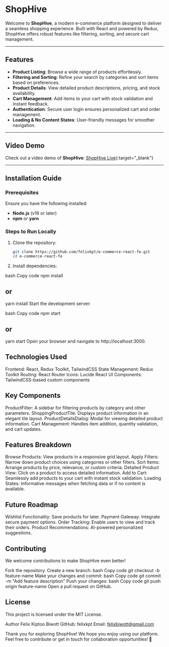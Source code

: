 # ShopHive

Welcome to **ShopHive**, a modern e-commerce platform designed to deliver a seamless shopping experience. Built with React and powered by Redux, ShopHive offers robust features like filtering, sorting, and secure cart management.

---

## Features

- **Product Listing**: Browse a wide range of products effortlessly.
- **Filtering and Sorting**: Refine your search by categories and sort items based on preferences.
- **Product Details**: View detailed product descriptions, pricing, and stock availability.
- **Cart Management**: Add items to your cart with stock validation and instant feedback.
- **Authentication**: Secure user login ensures personalized cart and order management.
- **Loading & No Content States**: User-friendly messages for smoother navigation.

---

## Video Demo

Check out a video demo of **ShopHive**: [ShopHive Live](https://drive.google.com/file/d/d-AXaddd/view){:target="_blank"}

---

## Installation Guide

### Prerequisites

Ensure you have the following installed:

- **Node.js** (v16 or later)
- **npm** or **yarn**

### Steps to Run Locally

1. Clone the repository:
   ```bash
   git clone https://github.com/felixkpt/e-commerce-react-fe.git
   cd e-commerce-react-fe

2. Install dependencies:

bash
Copy code
npm install
## or
yarn install
Start the development server:

bash
Copy code
npm start
## or
yarn start
Open your browser and navigate to http://localhost:3000.

## Technologies Used
Frontend: React, Redux Toolkit, TailwindCSS
State Management: Redux Toolkit
Routing: React Router
Icons: Lucide React
UI Components: TailwindCSS-based custom components

## Key Components
ProductFilter: A sidebar for filtering products by category and other parameters.
ShoppingProductTile: Displays product information in an elegant tile layout.
ProductDetailsDialog: Modal for viewing detailed product information.
Cart Management: Handles item addition, quantity validation, and cart updates.

## Features Breakdown
Browse Products: View products in a responsive grid layout.
Apply Filters: Narrow down product choices using categories or other filters.
Sort Items: Arrange products by price, relevance, or custom criteria.
Detailed Product View: Click on a product to access detailed information.
Add to Cart: Seamlessly add products to your cart with instant stock validation.
Loading States: Informative messages when fetching data or if no content is available.

## Future Roadmap
Wishlist Functionality: Save products for later.
Payment Gateway: Integrate secure payment options.
Order Tracking: Enable users to view and track their orders.
Product Recommendations: AI-powered personalized suggestions.

## Contributing
We welcome contributions to make ShopHive even better!

Fork the repository.
Create a new branch:
bash
Copy code
git checkout -b feature-name
Make your changes and commit:
bash
Copy code
git commit -m "Add feature description"
Push your changes:
bash
Copy code
git push origin feature-name
Open a pull request on GitHub.

## License
This project is licensed under the MIT License.

Author
Felix Kiptoo Biwott
GitHub: felixkpt
Email: felixbiwott@gmail.com

Thank you for exploring ShopHive! We hope you enjoy using our platform.
Feel free to contribute or get in touch for collaboration opportunities! 🚀